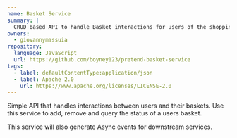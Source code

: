 ```yaml
---
name: Basket Service
summary: |
  CRUD based API to handle Basket interactions for users of the shopping website.
owners:
  - giovannymassuia
repository:
  language: JavaScript
  url: https://github.com/boyney123/pretend-basket-service
tags:
  - label: defaultContentType:application/json
  - label: Apache 2.0
    url: https://www.apache.org/licenses/LICENSE-2.0  
---
```


Simple API that handles interactions between users and their baskets. Use this service to add,
remove and query the status of a users basket.

This service will also generate Async events for downstream services.

<NodeGraph />
